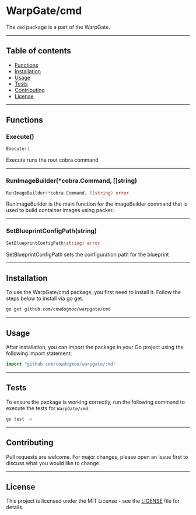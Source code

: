 # WarpGate/cmd

The `cmd` package is a part of the WarpGate.

---

## Table of contents

- [Functions](#functions)
- [Installation](#installation)
- [Usage](#usage)
- [Tests](#tests)
- [Contributing](#contributing)
- [License](#license)

---

## Functions

### Execute()

```go
Execute()
```

Execute runs the root cobra command

---

### RunImageBuilder(*cobra.Command, []string)

```go
RunImageBuilder(*cobra.Command, []string) error
```

RunImageBuilder is the main function for the imageBuilder command
that is used to build container images using packer.

---

### SetBlueprintConfigPath(string)

```go
SetBlueprintConfigPath(string) error
```

SetBlueprintConfigPath sets the configuration path for the blueprint

---

## Installation

To use the WarpGate/cmd package, you first need to install it.
Follow the steps below to install via go get.

```bash
go get github.com/cowdogmoo/warpgate/cmd
```

---

## Usage

After installation, you can import the package in your Go project
using the following import statement:

```go
import "github.com/cowdogmoo/warpgate/cmd"
```

---

## Tests

To ensure the package is working correctly, run the following
command to execute the tests for `WarpGate/cmd`:

```bash
go test -v
```

---

## Contributing

Pull requests are welcome. For major changes,
please open an issue first to discuss what
you would like to change.

---

## License

This project is licensed under the MIT
License - see the [LICENSE](https://github.com/CowDogMoo/WarpGate/blob/main/LICENSE)
file for details.
